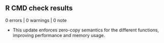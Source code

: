 ## R CMD check results

0 errors | 0 warnings | 0 note

* This update enforces zero-copy semantics for the different functions,
  improving performance and memory usage.
  